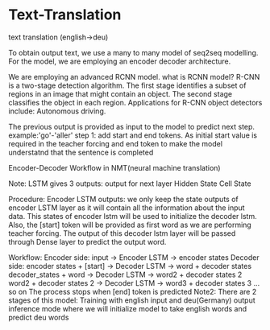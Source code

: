 # Text-Translation
text translation (english->deu)

 To obtain output text, we use a many to many model of seq2seq modelling.
For the model, we are employing an encoder decoder architecture.

We are employing an advanced RCNN model.
what is RCNN model?
R-CNN is a two-stage detection algorithm. The first stage identifies a subset of regions in an image that might contain an object. The second stage classifies the object in each region. Applications for R-CNN object detectors include: Autonomous driving.

The previous output is provided as input to the model to predict next step.
example:'go'-'aller'
step 1: add start and end tokens. As initial start value is required in the teacher forcing and end token to make the model understatnd that the sentence is completed

Encoder-Decoder Workflow in NMT(neural machine translation)

Note:
LSTM gives 3 outputs:
output for next layer
Hidden State
Cell State

Procedure:
Encoder LSTM outputs: we only keep the state outputs of encoder LSTM layer as it will contain all the information about the input data.
This states of encoder lstm will be used to initialize the decoder lstm. Also, the [start] token will be provided as first word as we are performing teacher forcing.
The output of this decoder lstm layer will be passed through Dense layer to predict the output word.


Workflow:
Encoder side:
input -> Encoder LSTM -> encoder states
Decoder side:
encoder states + [start] -> Decoder LSTM -> word + decoder states
decoder_states + word -> Decoder LSTM -> word2 + decoder states 2
word2 + decoder states 2 -> Decoder LSTM -> word3 + decoder states 3 ... so on
The process stops when [end] token is predicted
Note2:
There are 2 stages of this model:
Training with english input and deu(Germany) output
inference mode where we will initialize model to take english words and predict deu words
